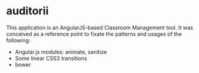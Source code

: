 # auditorii
This application is an AngularJS-based Classroom Management tool.
It was conceived as a reference point to fixate the patterns and usages of the following:
* Angular.js modules: animate, sanitize
* Some linear CSS3 transitions
* bower
